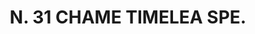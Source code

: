 ---
title: "N. 31 CHAME TIMELEA SPE."
plant-name: "N. 31."
plant-number: "031"
plant-xml: "/assets/xml/plant031.xml"
plant-title: "N. 31 CHAME TIMELEA SPE."
plant-taxon-link: "http://www.worldfloraonline.org/taxon/wfo-0000637544"
plant-taxon-link: "[Daphne Cneorum L.]"
layout: single-xml
---